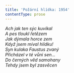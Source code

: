 ```yaml
---
title: 'Požární hlídka: 1954'
contentType: prose
---
```


<section>

_Ach jak ten sýc kuvíkal  
A pes tloukl řetězem  
Jak dýmala horce zem  
Když jsem míval hlídku!  
Syn kulaka Faustus zvaný  
Přicházel v té vůni sen…  
Do černých věd samohany  
Tehdy jsem byl zasvěcen_

</section>
